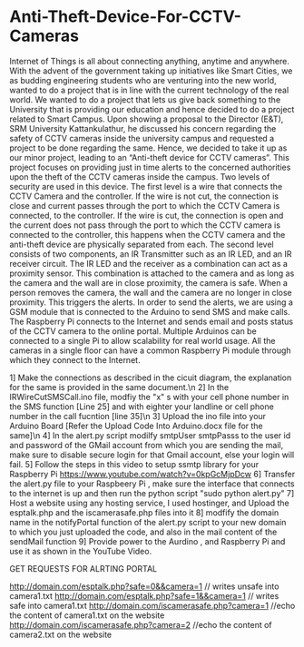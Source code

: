 # Anti-Theft-Device-For-CCTV-Cameras
Internet of Things is all about connecting anything, anytime and anywhere. With the advent of the government taking up initiatives like Smart Cities, we as budding engineering students who are venturing into the new world, wanted to do a project that is in line with the current technology of the real world. We wanted to do a project that lets us give back something to the University that is providing our education and hence decided to do a project related to Smart Campus. Upon showing a proposal to the Director (E&amp;T), SRM University Kattankulathur, he discussed his concern regarding the safety of CCTV cameras inside the university campus and requested a project to be done regarding the same. Hence, we decided to take it up as our minor project, leading to an “Anti-theft device for CCTV cameras”. This project focuses on providing just in time alerts to the concerned authorities upon the theft of the CCTV cameras inside the campus.  Two levels of security are used in this device. The first level is a wire that connects the CCTV Camera and the controller. If the wire is not cut, the connection is close and current passes through the port to which the CCTV Camera is connected, to the controller. If the wire is cut, the connection is open and the current does not pass through the port to which the CCTV camera is connected to the controller, this happens when the CCTV camera and the anti-theft device are physically separated from each. The second level consists of two components, an IR Transmitter such as an IR LED, and an IR receiver circuit. The IR LED and the receiver as a combination can act as a proximity sensor. This combination is attached to the camera and as long as the camera and the wall are in close proximity, the camera is safe. When a person removes the camera, the wall and the camera are no longer in close proximity. This triggers the alerts.  In order to send the alerts, we are using a GSM module that is connected to the Arduino to send SMS and make calls. The Raspberry Pi connects to the Internet and sends email and posts status of the CCTV camera to the online portal. Multiple Arduinos can be connected to a single Pi to allow scalability for real world usage. All the cameras in a single floor can have a common Raspberry Pi module through which they connect to the Internet.

1] Make the connections as described in the cicuit diagram, the explanation for the same is provided in the same document.\n
2] In the IRWireCutSMSCall.ino file, modfiy the "x" s with your cell phone number in the SMS function [Line 25] and with eighter your landline or cell phone number in the call fucntion [line 35]\n
3] Upload the ino file into your Arduino Board [Refer the Upload Code Into Arduino.docx file for the same]\n 
4] In the alert.py script modilfy smtpUser smtpPasss to the user id and password of the GMail account from which you are sending the mail, make sure to disable secure login for that Gmail account, else your login will fail.
5] Follow the steps in this video to setup ssmtp library for your Raspberry Pi https://www.youtube.com/watch?v=0kpGcMjpDcw
6] Transfer the alert.py file to your Raspbeery Pi , make sure the interface that connects to the internet is up and then run the python script "sudo python alert.py" 
7] Host a website using any hosting service, I used hostinger, and Upload the esptalk.php and the iscamerasafe.php files into it
8] modfify the domain name in the notifyPortal function of the alert.py script to your new domain to which you just uploaded the code, and also in the mail content of the sendMail function
9] Provide power to the Aurdino , and Raspberry Pi and use it as shown in the YouTube Video. 

GET REQUESTS FOR ALRTING PORTAL

http://domain.com/esptalk.php?safe=0&&camera=1 // writes unsafe into camera1.txt
http://domain.com/esptalk.php?safe=1&&camera=1 // writes safe into camera1.txt
http://domain.com/iscamerasafe.php?camera=1 //echo the content of camera1.txt on the website
http://domain.com/iscamerasafe.php?camera=2 //echo the content of camera2.txt on the website
